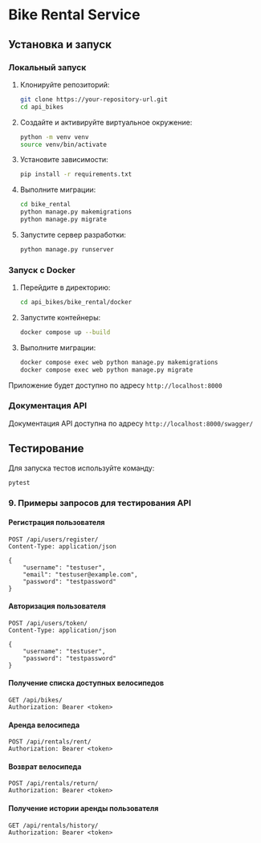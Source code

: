 # Bike Rental Service

## Установка и запуск

### Локальный запуск

1. Клонируйте репозиторий:
    ```bash
    git clone https://your-repository-url.git
    cd api_bikes
    ```

2. Создайте и активируйте виртуальное окружение:
    ```bash
    python -m venv venv
    source venv/bin/activate
    ```

3. Установите зависимости:
    ```bash
    pip install -r requirements.txt
    ```

4. Выполните миграции:
    ```bash
    cd bike_rental
    python manage.py makemigrations
    python manage.py migrate
    ```

5. Запустите сервер разработки:
    ```bash
    python manage.py runserver
    ```

### Запуск с Docker

1. Перейдите в директорию:
    ```bash
    cd api_bikes/bike_rental/docker
    ```

2. Запустите контейнеры:
    ```bash
    docker compose up --build
    ```

3. Выполните миграции:
    ```bash
    docker compose exec web python manage.py makemigrations
    docker compose exec web python manage.py migrate
    ```
Приложение будет доступно по адресу `http://localhost:8000`

### Документация API

Документация API доступна по адресу `http://localhost:8000/swagger/`

## Тестирование

Для запуска тестов используйте команду:
```bash
pytest
```

### 9. Примеры запросов для тестирования API

#### Регистрация пользователя
```http
POST /api/users/register/
Content-Type: application/json

{
    "username": "testuser",
    "email": "testuser@example.com",
    "password": "testpassword"
}
```

#### Авторизация пользователя
```http
POST /api/users/token/
Content-Type: application/json

{
    "username": "testuser",
    "password": "testpassword"
}
```

#### Получение списка доступных велосипедов
```http
GET /api/bikes/
Authorization: Bearer <token>
```

#### Аренда велосипеда
```http
POST /api/rentals/rent/
Authorization: Bearer <token>
```

#### Возврат велосипеда
```http
POST /api/rentals/return/
Authorization: Bearer <token>
```

#### Получение истории аренды пользователя
```http
GET /api/rentals/history/
Authorization: Bearer <token>
```
